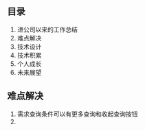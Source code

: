<!--
 * @version: 0.0.1
 * @Author: lixingjuan <xingjuan.li@hand-china.com>
 * @Date: 2019-12-30 14:49:42
 * @copyright: Copyright (c) 2019, Hand
 -->
## 目录
1. 进公司以来的工作总结
2. 难点解决
3. 技术设计
4. 技术积累
5. 个人成长
6. 未来展望

## 难点解决
1. 需求查询条件可以有更多查询和收起查询按钮
2. 